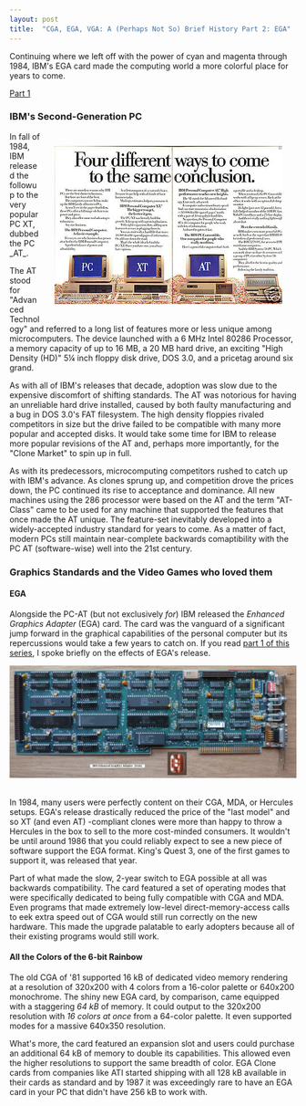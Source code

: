 ```yaml
---
layout: post
title:  "CGA, EGA, VGA: A (Perhaps Not So) Brief History Part 2: EGA"
---
```

Continuing where we left off with the power of cyan and magenta through 1984, IBM's EGA card made the computing world a more colorful place for years to come.

[Part 1](/2017/01/24/super-ega-pt-1.html)

### IBM's Second-Generation PC
<img src="/images/posts/history-part-2/pcxtat.jpg" style="width:400px;display:inline;float:right;padding:25px;">
In fall of 1984, IBM released the followup to the very popular PC XT, dubbed the PC _AT_.

The AT stood for "Advanced Technology" and referred to a long list of features more or less unique among microcomputers.  The device launched with a 6 MHz Intel 80286 Processor, a memory capacity of up to 16 MB, a 20 MB hard drive, an exciting "High Density (HD)" 5¼ inch floppy disk drive, DOS 3.0, and a pricetag around six grand.

As with all of IBM's releases that decade, adoption was slow due to the expensive discomfort of shifting standards.  The AT was notorious for having an unreliable hard drive installed, caused by both faulty manufacturing and a bug in DOS 3.0's FAT filesystem.  The high density floppies rivaled competitors in size but the drive failed to be compatible with many more popular and accepted disks. It would take some time for IBM to release more popular revisions of the AT and, perhaps more importantly, for the "Clone Market" to spin up in full.

As with its predecessors, microcomputing competitors rushed to catch up with IBM's advance. As clones sprung up, and competition drove the prices down, the PC continued its rise to acceptance and dominance.  All new machines using the 286 processor were based on the AT and the term "AT-Class" came to be used for any machine that supported the features that once made the AT unique.  The feature-set inevitably developed into a widely-accepted industry standard for years to come. As a matter of fact, modern PCs still maintain near-complete backwards comaptibility with the PC AT (software-wise) well into the 21st century.

### Graphics Standards and the Video Games who loved them

#### EGA
Alongside the PC-AT (but not exclusively _for_) IBM released the _Enhanced Graphics Adapter_ (EGA) card.  The card was the vanguard of a significant jump forward in the graphical capabilities of the personal computer but its repercussions would take a few years to catch on.  If you read [part 1 of this series](/2017/01/24/super-ega-pt-1.html#legacy), I spoke briefly on the effects of EGA's release.
<div style="text-align:center"><img src="/images/posts/history-part-2/ibm_ega.jpg" style="width:600px;"></div><br/>

In 1984, many users were perfectly content on their CGA, MDA, or Hercules setups.  EGA's release drastically reduced the price of the "last model" and so XT (and even AT) -compliant clones were more than happy to throw a Hercules in the box to sell to the more cost-minded consumers. It wouldn't be until around 1986 that you could reliably expect to see a new piece of software support the EGA format.  King's Quest 3, one of the first games to support it, was released that year.

Part of what made the slow, 2-year switch to EGA possible at all was backwards compatibility.  The card featured a set of operating modes that were specifically dedicated to being fully compatible with CGA and MDA.  Even programs that made extremely low-level direct-memory-access calls to eek extra speed out of CGA would still run correctly on the new hardware.  This made the upgrade palatable to early adopters because all of their existing programs would still work.

#### All the Colors of the 6-bit Rainbow
The old CGA of '81 supported 16 kB of dedicated video memory rendering at a resolution of 320x200 with 4 colors from a 16-color palette or 640x200 monochrome.  The shiny new EGA card, by comparison, came equipped with a staggering _64 kB_ of memory. It could output to the 320x200 resolution with _16 colors at once_ from a 64-color palette. It even supported modes for a massive 640x350 resolution.  

What's more, the card featured an expansion slot and users could purchase an additional 64 kB of memory to double its capabilities. This allowed even the higher resolutions to support the same breadth of color.  EGA Clone cards from companies like ATI started shipping with all 128 kB available in their cards as standard and by 1987 it was exceedingly rare to have an EGA card in your PC that didn't have 256 kB to work with.
